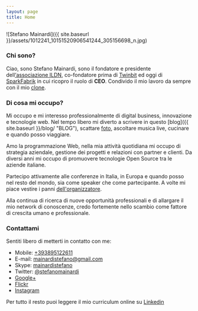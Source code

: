 ```yaml
---
layout: page
title: Home
---
```


![Stefano Mainardi]({{ site.baseurl }}/assets/1012241_10151520906541244_305156698_n.jpg)

### Chi sono?

Ciao, sono Stefano Mainardi, sono il fondatore e presidente dell[‘associazione ILDN](http://associazione.ildn.net/), co-fondatore prima di [Twinbit](http://www.twinbit.it/) ed oggi di [SparkFabrik](http://www.sparkfabrik.com) in cui ricopro il ruolo di **CEO**. Condivido il mio lavoro da sempre con il mio [clone](http://www.twitter.com/paolomainardi).

### Di cosa mi occupo?

Mi occupo e mi interesso professionalmente di digital business, innovazione e tecnologie web. Nel tempo libero mi diverto a scrivere in questo [blog]({{ site.baseurl }}/blog/ "BLOG"), scattare [foto](http://www.flickr.com/photos/mainardi/), ascoltare musica live, cucinare e quando posso viaggiare.

Amo la programmazione Web, nella mia attività quotidiana mi occupo di strategia aziendale, gestione dei progetti e relazioni con partner e clienti. Da diversi anni mi occupo di promuovere tecnologie Open Source tra le aziende italiane.

Partecipo attivamente alle conferenze in Italia, in Europa e quando posso nel resto del mondo, sia come speaker che come partecipante. A volte mi piace vestire i panni [dell'organizzatore](http://www.drupalday.it).

Alla continua di ricerca di nuove opportunità professionali e di allargare il mio network di conoscenze, credo fortemente nello scambio come fattore di crescita umano e professionale.

### Contattami

Sentiti libero di metterti in contatto con me:

* Mobile: [+393895122611](tel://+393895122611)
* E-mail: [mainardistefano@gmail.com](mailto:mainardistefano@gmail.com)
* Skype: [mainardistefano](skype:mainardistefano?call)
* Twitter: [@stefanomainardi](https://www.twitter.com/stefanomainardi/)
* [Google+](https://plus.google.com/u/0/+StefanoMainardi)
* [Flickr](http://www.flickr.com/photos/mainardi/)
* [Instagram](http://instagram.com/stefanomainardi)

Per tutto il resto puoi leggere il mio curriculum online su [Linkedin](http://www.linkedin.com/in/mainardi)
